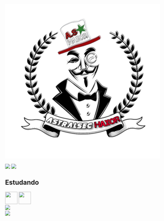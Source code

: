 ![imager](src/AddText_10-01-06.18.42.png)


<div>
<a href="https://youtube.com/@AstralSec_Haxor?si=iVQrelNkyomCPRNR" target="_blank"><img loading="lazy" src="https://img.shields.io/badge/YouTube-FF0000?style=for-the-badge&logo=youtube&logoColor=white" target="_blank"></a>
<a href="https://medium.com/@AstralSecHaxor" target="_blank"><img loading="lazy" src="https://img.shields.io/badge/Medium-12100E?style=for-the-badge&logo=medium&logoColor=white" target="_blank"></a>
</div>

## Estudando
<img loading="lazy" src="src/python.mp4" width="40" height="40"/>
<img loading="lazy" src="https://cdn.jsdelivr.net/gh/devicons/devicon/icons/linux/linux-original.svg" width="40" height="40"/>

<div>
<a href="https://github.com/AstralSecHaxor">
<img loading="lazy" height="180em" src="https://github-readme-stats.vercel.app/api/top-langs/?username=AstralSecHaxor&layout=compact&langs_count=7&theme=dark"/>
</div>
<picture>
  <source
    srcset="https://github-readme-stats.vercel.app/api?username=AstralSecHaxor&show_icons=true&theme=dark"
    media="(prefers-color-scheme: dark)"
  />
  <source
    srcset="https://github-readme-stats.vercel.app/api?username=AstralSecHaxor&show_icons=true"
    media="(prefers-color-scheme: light), (prefers-color-scheme: no-preference)"
  />
  <img src="https://github-readme-stats.vercel.app/api?username=anuraghazra&show_icons=true" />
</picture>

